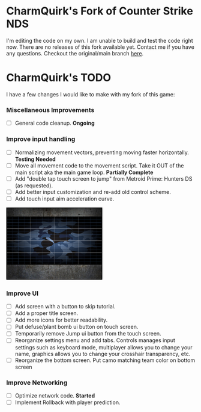 # CharmQuirk's Fork of Counter Strike NDS
I'm editing the code on my own. I am unable to build and test the code right now. There are no releases of this fork available yet. Contact me if you have any questions. Checkout the original/main branch [here](https://github.com/Fewnity/Counter-Strike-Nintendo-DS).

# CharmQuirk's TODO
I have a few changes I would like to make with my fork of this game:

### Miscellaneous Improvements
- [ ] General code cleanup. **Ongoing**

### Improve input handling
- [ ] Normalizing movement vectors, preventing moving faster horizontally. **Testing Needed**
- [ ] Move all movement code to the movement script. Take it OUT of the main script aka the main game loop. **Partially Complete**
- [ ] Add "double tap touch screen to jump" from Metroid Prime: Hunters DS (as requested).
- [ ] Add better input customization and re-add old control scheme.
- [ ] Add touch input aim acceleration curve.

![Bottom Screen UI Concept Image](https://github.com/charmquirk/Counter-Strike-Nintendo-DS/blob/main/.external/UI%20Concepts/UI%20Concepts%20-%20Bottom%20Screen.png)

### Improve UI
- [ ] Add screen with a button to skip tutorial.
- [ ] Add a proper title screen.
- [ ] Add more icons for better readability.
- [ ] Put defuse/plant bomb ui button on touch screen.
- [ ] Temporarily remove Jump ui button from the touch screen. 
- [ ] Reorganize settings menu and add tabs. Controls manages input settings such as keyboard mode, multiplayer allows you to change your name, graphics allows you to change your crosshair transparency, etc.
- [ ] Reorganize the bottom screen. Put camo matching team color on bottom screen

### Improve Networking
- [ ] Optimize network code. **Started**
- [ ] Implement Rollback with player prediction.
